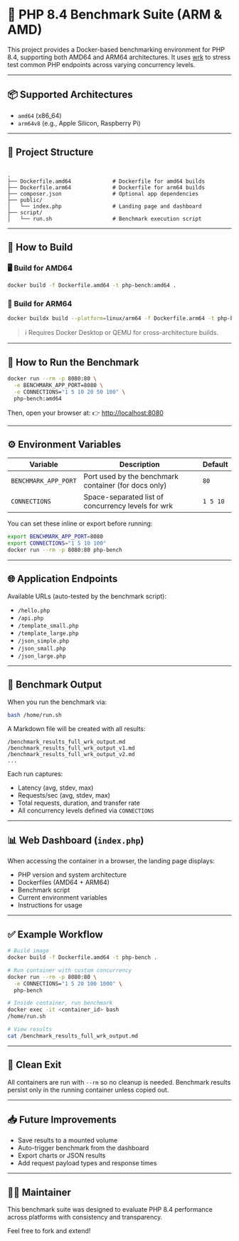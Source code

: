 
# 🔬 PHP 8.4 Benchmark Suite (ARM & AMD)

This project provides a Docker-based benchmarking environment for PHP 8.4, supporting both AMD64 and ARM64 architectures. It uses [wrk](https://github.com/wg/wrk) to stress test common PHP endpoints across varying concurrency levels.

---

## 📦 Supported Architectures

- `amd64` (x86_64)
- `arm64v8` (e.g., Apple Silicon, Raspberry Pi)

---

## 📁 Project Structure

```

.
├── Dockerfile.amd64             # Dockerfile for amd64 builds
├── Dockerfile.arm64             # Dockerfile for arm64 builds
├── composer.json                # Optional app dependencies
├── public/
│   └── index.php                # Landing page and dashboard
├── script/
│   └── run.sh                   # Benchmark execution script

````

---

## 🚀 How to Build

### 🖥️ Build for AMD64

```bash
docker build -f Dockerfile.amd64 -t php-bench:amd64 .
````

### 🍏 Build for ARM64

```bash
docker buildx build --platform=linux/arm64 -f Dockerfile.arm64 -t php-bench:arm64 .
```

> ℹ️ Requires Docker Desktop or QEMU for cross-architecture builds.

---

## 🧪 How to Run the Benchmark

```bash
docker run --rm -p 8080:80 \
  -e BENCHMARK_APP_PORT=8080 \
  -e CONNECTIONS="1 5 10 20 50 100" \
  php-bench:amd64
```

Then, open your browser at:
👉 [http://localhost:8080](http://localhost:8080)

---

## ⚙️ Environment Variables

| Variable             | Description                                          | Default  |
| -------------------- | ---------------------------------------------------- | -------- |
| `BENCHMARK_APP_PORT` | Port used by the benchmark container (for docs only) | `80`     |
| `CONNECTIONS`        | Space-separated list of concurrency levels for wrk   | `1 5 10` |

You can set these inline or export before running:

```bash
export BENCHMARK_APP_PORT=8080
export CONNECTIONS="1 5 10 100"
docker run --rm -p 8080:80 php-bench
```

---

## 🌐 Application Endpoints

Available URLs (auto-tested by the benchmark script):

* `/hello.php`
* `/api.php`
* `/template_small.php`
* `/template_large.php`
* `/json_simple.php`
* `/json_small.php`
* `/json_large.php`

---

## 📄 Benchmark Output

When you run the benchmark via:

```bash
bash /home/run.sh
```

A Markdown file will be created with all results:

```
/benchmark_results_full_wrk_output.md
/benchmark_results_full_wrk_output_v1.md
/benchmark_results_full_wrk_output_v2.md
...
```

Each run captures:

* Latency (avg, stdev, max)
* Requests/sec (avg, stdev, max)
* Total requests, duration, and transfer rate
* All concurrency levels defined via `CONNECTIONS`

---

## 📊 Web Dashboard (`index.php`)

When accessing the container in a browser, the landing page displays:

* PHP version and system architecture
* Dockerfiles (AMD64 + ARM64)
* Benchmark script
* Current environment variables
* Instructions for usage

---

## ✅ Example Workflow

```bash
# Build image
docker build -f Dockerfile.amd64 -t php-bench .

# Run container with custom concurrency
docker run --rm -p 8080:80 \
  -e CONNECTIONS="1 5 20 100 1000" \
  php-bench

# Inside container, run benchmark
docker exec -it <container_id> bash
/home/run.sh

# View results
cat /benchmark_results_full_wrk_output.md
```

---

## 🧼 Clean Exit

All containers are run with `--rm` so no cleanup is needed. Benchmark results persist only in the running container unless copied out.

---

## 📥 Future Improvements

* Save results to a mounted volume
* Auto-trigger benchmark from the dashboard
* Export charts or JSON results
* Add request payload types and response times

---

## 🧑‍💻 Maintainer

This benchmark suite was designed to evaluate PHP 8.4 performance across platforms with consistency and transparency.

Feel free to fork and extend!
